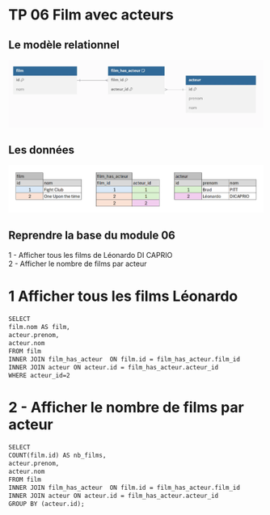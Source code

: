 # TP 06 Film avec acteurs

## Le modèle relationnel
![db](../img/13/db.webp)

## Les données
![db2](../img/13/data.png)

## Reprendre la base du module 06

1 - Afficher tous les films de Léonardo DI CAPRIO  
2 - Afficher le nombre de films par acteur


# 1 Afficher tous les films Léonardo
```mysql
SELECT 
film.nom AS film,
acteur.prenom,
acteur.nom
FROM film
INNER JOIN film_has_acteur  ON film.id = film_has_acteur.film_id
INNER JOIN acteur ON acteur.id = film_has_acteur.acteur_id
WHERE acteur_id=2
```
# 2 - Afficher le nombre de films par acteur
```mysql
SELECT 
COUNT(film.id) AS nb_films,
acteur.prenom,
acteur.nom
FROM film
INNER JOIN film_has_acteur  ON film.id = film_has_acteur.film_id
INNER JOIN acteur ON acteur.id = film_has_acteur.acteur_id
GROUP BY (acteur.id);
```